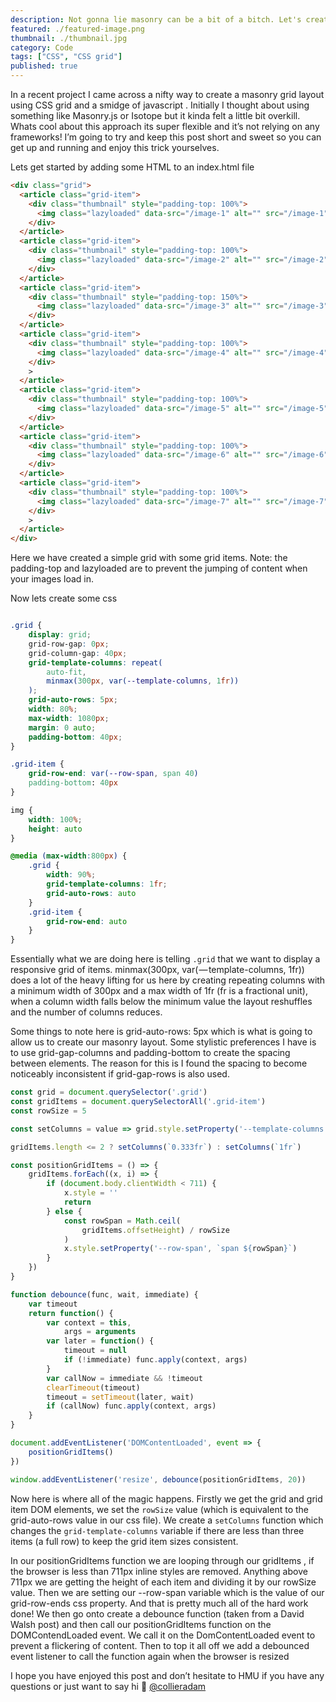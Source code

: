 ```yaml
---
description: Not gonna lie masonry can be a bit of a bitch. Let's create our own layout using CSS variables and some javascript.
featured: ./featured-image.png
thumbnail: ./thumbnail.jpg
category: Code
tags: ["CSS", "CSS grid"]
published: true
---
```


In a recent project I came across a nifty way to create a masonry grid layout using CSS grid and a smidge of javascript . Initially I thought about using something like Masonry.js or Isotope but it kinda felt a little bit overkill. Whats cool about this approach its super flexible and it’s not relying on any frameworks! I’m going to try and keep this post short and sweet so you can get up and running and enjoy this trick yourselves.

Lets get started by adding some HTML to an index.html file

```html
<div class="grid">
  <article class="grid-item">
    <div class="thumbnail" style="padding-top: 100%">
      <img class="lazyloaded" data-src="/image-1" alt="" src="/image-1" />
    </div>
  </article>
  <article class="grid-item">
    <div class="thumbnail" style="padding-top: 100%">
      <img class="lazyloaded" data-src="/image-2" alt="" src="/image-2" />
    </div>
  </article>
  <article class="grid-item">
    <div class="thumbnail" style="padding-top: 150%">
      <img class="lazyloaded" data-src="/image-3" alt="" src="/image-3" />
    </div>
  </article>
  <article class="grid-item">
    <div class="thumbnail" style="padding-top: 100%">
      <img class="lazyloaded" data-src="/image-4" alt="" src="/image-4" />
    </div>
    >
  </article>
  <article class="grid-item">
    <div class="thumbnail" style="padding-top: 100%">
      <img class="lazyloaded" data-src="/image-5" alt="" src="/image-5" />
    </div>
  </article>
  <article class="grid-item">
    <div class="thumbnail" style="padding-top: 100%">
      <img class="lazyloaded" data-src="/image-6" alt="" src="/image-6" />
    </div>
  </article>
  <article class="grid-item">
    <div class="thumbnail" style="padding-top: 100%">
      <img class="lazyloaded" data-src="/image-7" alt="" src="/image-7" />
    </div>
    >
  </article>
</div>
```

Here we have created a simple grid with some grid items. Note: the padding-top and lazyloaded are to prevent the jumping of content when your images load in.

Now lets create some css

```css

.grid {
    display: grid;
    grid-row-gap: 0px;
    grid-column-gap: 40px;
    grid-template-columns: repeat(
        auto-fit,
        minmax(300px, var(--template-columns, 1fr))
    );
    grid-auto-rows: 5px;
    width: 80%;
    max-width: 1080px;
    margin: 0 auto;
    padding-bottom: 40px;
}

.grid-item {
    grid-row-end: var(--row-span, span 40)
    padding-bottom: 40px
}

img {
    width: 100%;
    height: auto
}

@media (max-width:800px) {
    .grid {
        width: 90%;
        grid-template-columns: 1fr;
        grid-auto-rows: auto
    }
    .grid-item {
        grid-row-end: auto
    }
}
```

Essentially what we are doing here is telling `.grid` that we want to display a responsive grid of items. minmax(300px, var( — template-columns, 1fr)) does a lot of the heavy lifting for us here by creating repeating columns with a minimum width of 300px and a max width of 1fr (fr is a fractional unit), when a column width falls below the minimum value the layout reshuffles and the number of columns reduces.

Some things to note here is grid-auto-rows: 5px which is what is going to allow us to create our masonry layout. Some stylistic preferences I have is to use grid-gap-columns and padding-bottom to create the spacing between elements. The reason for this is I found the spacing to become noticeably inconsistent if grid-gap-rows is also used.

```js
const grid = document.querySelector('.grid')
const gridItems = document.querySelectorAll('.grid-item')
const rowSize = 5

const setColumns = value => grid.style.setProperty('--template-columns', value)

gridItems.length <= 2 ? setColumns(`0.333fr`) : setColumns(`1fr`)

const positionGridItems = () => {
    gridItems.forEach((x, i) => {
        if (document.body.clientWidth < 711) {
            x.style = ''
            return
        } else {
            const rowSpan = Math.ceil(
                gridItems.offsetHeight) / rowSize
            )
            x.style.setProperty('--row-span', `span ${rowSpan}`)
        }
    })
}

function debounce(func, wait, immediate) {
    var timeout
    return function() {
        var context = this,
            args = arguments
        var later = function() {
            timeout = null
            if (!immediate) func.apply(context, args)
        }
        var callNow = immediate && !timeout
        clearTimeout(timeout)
        timeout = setTimeout(later, wait)
        if (callNow) func.apply(context, args)
    }
}

document.addEventListener('DOMContentLoaded', event => {
    positionGridItems()
})

window.addEventListener('resize', debounce(positionGridItems, 20))
```

Now here is where all of the magic happens. Firstly we get the grid and grid item DOM elements, we set the `rowSize` value (which is equivalent to the grid-auto-rows value in our css file). We create a `setColumns` function which changes the `grid-template-columns` variable if there are less than three items (a full row) to keep the grid item sizes consistent.

In our positionGridItems function we are looping through our gridItems , if the browser is less than 711px inline styles are removed. Anything above 711px we are getting the height of each item and dividing it by our rowSize value. Then we are setting our --row-span variable which is the value of our grid-row-ends css property. And that is pretty much all of the hard work done! We then go onto create a debounce function (taken from a David Walsh post) and then call our positionGridItems function on the DOMContendLoaded event. We call it on the DomContentLoaded event to prevent a flickering of content. Then to top it all off we add a debounced event listener to call the function again when the browser is resized

I hope you have enjoyed this post and don’t hesitate to HMU if you have any questions or just want to say hi 👋 [@collieradam](https://twitter.com/collieradam)
